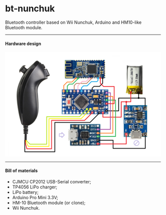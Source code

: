 # bt-nunchuk
Bluetooth controller based on Wii Nunchuk, Arduino and HM10-like Bluetooth module.

---

#### Hardware design

![HW scheme](doc/bt-nunchuck-hw-scheme.png)

---

#### Bill of materials
 - CJMCU CP2012 USB-Serial converter;
 - TP4056 LiPo charger;
 - LiPo battery;
 - Arduino Pro Mini 3.3V;
 - HM-10 Bluetooth module (or clone);
 - Wii Nunchuk.
